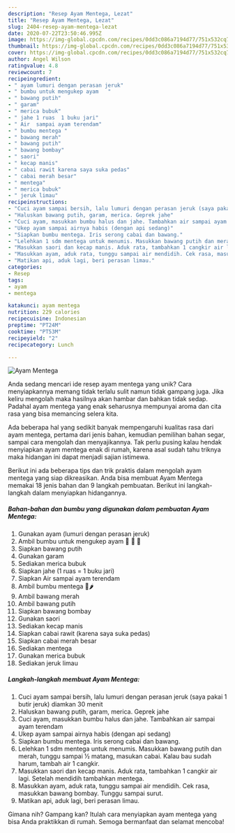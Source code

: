 ```yaml
---
description: "Resep Ayam Mentega, Lezat"
title: "Resep Ayam Mentega, Lezat"
slug: 2404-resep-ayam-mentega-lezat
date: 2020-07-22T23:50:46.995Z
image: https://img-global.cpcdn.com/recipes/0dd3c086a7194d77/751x532cq70/ayam-mentega-foto-resep-utama.jpg
thumbnail: https://img-global.cpcdn.com/recipes/0dd3c086a7194d77/751x532cq70/ayam-mentega-foto-resep-utama.jpg
cover: https://img-global.cpcdn.com/recipes/0dd3c086a7194d77/751x532cq70/ayam-mentega-foto-resep-utama.jpg
author: Angel Wilson
ratingvalue: 4.8
reviewcount: 7
recipeingredient:
- " ayam lumuri dengan perasan jeruk"
- " bumbu untuk mengukep ayam   "
- " bawang putih"
- " garam"
- " merica bubuk"
- " jahe 1 ruas  1 buku jari"
- " Air  sampai ayam terendam"
- " bumbu mentega "
- " bawang merah"
- " bawang putih"
- " bawang bombay"
- " saori"
- " kecap manis"
- " cabai rawit karena saya suka pedas"
- " cabai merah besar"
- " mentega"
- " merica bubuk"
- " jeruk limau"
recipeinstructions:
- "Cuci ayam sampai bersih, lalu lumuri dengan perasan jeruk (saya pakai 1 butir jeruk) diamkan 30 menit"
- "Haluskan bawang putih, garam, merica. Geprek jahe"
- "Cuci ayam, masukkan bumbu halus dan jahe. Tambahkan air sampai ayam terendam"
- "Ukep ayam sampai airnya habis (dengan api sedang)"
- "Siapkan bumbu mentega. Iris serong cabai dan bawang."
- "Lelehkan 1 sdm mentega untuk menumis. Masukkan bawang putih dan merah, tunggu sampai ½ matang, masukan cabai. Kalau bau sudah harum, tambah air 1 cangkir."
- "Masukkan saori dan kecap manis. Aduk rata, tambahkan 1 cangkir air lagi. Setelah mendidih tambahkan mentega."
- "Masukkan ayam, aduk rata, tunggu sampai air mendidih. Cek rasa, masukkan bawang bombay. Tunggu sampai surut."
- "Matikan api, aduk lagi, beri perasan limau."
categories:
- Resep
tags:
- ayam
- mentega

katakunci: ayam mentega 
nutrition: 229 calories
recipecuisine: Indonesian
preptime: "PT24M"
cooktime: "PT53M"
recipeyield: "2"
recipecategory: Lunch

---
```



![Ayam Mentega](https://img-global.cpcdn.com/recipes/0dd3c086a7194d77/751x532cq70/ayam-mentega-foto-resep-utama.jpg)

Anda sedang mencari ide resep ayam mentega yang unik? Cara menyiapkannya memang tidak terlalu sulit namun tidak gampang juga. Jika keliru mengolah maka hasilnya akan hambar dan bahkan tidak sedap. Padahal ayam mentega yang enak seharusnya mempunyai aroma dan cita rasa yang bisa memancing selera kita.

Ada beberapa hal yang sedikit banyak mempengaruhi kualitas rasa dari ayam mentega, pertama dari jenis bahan, kemudian pemilihan bahan segar, sampai cara mengolah dan menyajikannya. Tak perlu pusing kalau hendak menyiapkan ayam mentega enak di rumah, karena asal sudah tahu triknya maka hidangan ini dapat menjadi sajian istimewa.




Berikut ini ada beberapa tips dan trik praktis dalam mengolah ayam mentega yang siap dikreasikan. Anda bisa membuat Ayam Mentega memakai 18 jenis bahan dan 9 langkah pembuatan. Berikut ini langkah-langkah dalam menyiapkan hidangannya.

<!--inarticleads1-->

##### Bahan-bahan dan bumbu yang digunakan dalam pembuatan Ayam Mentega:

1. Gunakan  ayam (lumuri dengan perasan jeruk)
1. Ambil  bumbu untuk mengukep ayam 🐔 🐔 🐔
1. Siapkan  bawang putih
1. Gunakan  garam
1. Sediakan  merica bubuk
1. Siapkan  jahe (1 ruas = 1 buku jari)
1. Siapkan  Air  sampai ayam terendam
1. Ambil  bumbu mentega 🌰🌶️
1. Ambil  bawang merah
1. Ambil  bawang putih
1. Siapkan  bawang bombay
1. Gunakan  saori
1. Sediakan  kecap manis
1. Siapkan  cabai rawit (karena saya suka pedas)
1. Siapkan  cabai merah besar
1. Sediakan  mentega
1. Gunakan  merica bubuk
1. Sediakan  jeruk limau




<!--inarticleads2-->

##### Langkah-langkah membuat Ayam Mentega:

1. Cuci ayam sampai bersih, lalu lumuri dengan perasan jeruk (saya pakai 1 butir jeruk) diamkan 30 menit
1. Haluskan bawang putih, garam, merica. Geprek jahe
1. Cuci ayam, masukkan bumbu halus dan jahe. Tambahkan air sampai ayam terendam
1. Ukep ayam sampai airnya habis (dengan api sedang)
1. Siapkan bumbu mentega. Iris serong cabai dan bawang.
1. Lelehkan 1 sdm mentega untuk menumis. Masukkan bawang putih dan merah, tunggu sampai ½ matang, masukan cabai. Kalau bau sudah harum, tambah air 1 cangkir.
1. Masukkan saori dan kecap manis. Aduk rata, tambahkan 1 cangkir air lagi. Setelah mendidih tambahkan mentega.
1. Masukkan ayam, aduk rata, tunggu sampai air mendidih. Cek rasa, masukkan bawang bombay. Tunggu sampai surut.
1. Matikan api, aduk lagi, beri perasan limau.




Gimana nih? Gampang kan? Itulah cara menyiapkan ayam mentega yang bisa Anda praktikkan di rumah. Semoga bermanfaat dan selamat mencoba!
